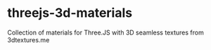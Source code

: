 # threejs-3d-materials
 Collection of materials for Three.JS with 3D seamless textures from 3dtextures.me
